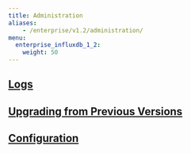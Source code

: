 ```yaml
---
title: Administration
aliases:
    - /enterprise/v1.2/administration/
menu:
  enterprise_influxdb_1_2:
    weight: 50
---
```


## [Logs](/enterprise_influxdb/v1.2/administration/logs/)

## [Upgrading from Previous Versions](/enterprise_influxdb/v1.2/administration/upgrading/)

## [Configuration](/enterprise_influxdb/v1.2/administration/configuration/)
